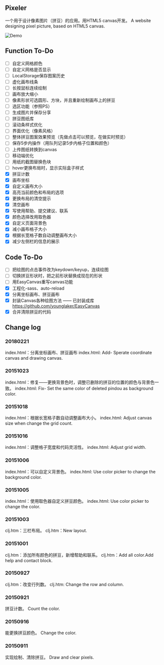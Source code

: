 ## Pixeler
一个用于设计像素图片（拼豆）的应用。用HTML5 canvas开发。
A website designing pixel picture, based on HTML5 canvas.

![Demo](http://77g54f.com1.z0.glb.clouddn.com/blog20151229113022.png)

## Function To-Do

- [ ] 自定义网格颜色
- [ ] 自定义网格是否显示
- [ ] LocalStorage保存图案历史
- [ ] 虚化画布线条
- [ ] 长按鼠标连续绘制
- [ ] 画布放大缩小
- [ ] 像素形状可选圆形、方块，并且重新绘制画布上的拼豆
- [ ] 选区功能（参照PS）
- [ ] 生成图片并保存分享
- [ ] 拼豆图纸库
- [ ] 滚动条样式优化
- [ ] 界面优化（像素风格）
- [ ] 整体拼豆图案效果预览（先做点击可以预览，在做实时预览）
- [ ] 保存5步内操作（用队列记录5步内格子位置和颜色）
- [ ] 上传图纸转换到canvas
- [ ] 移动端优化
- [ ] 用纸的截图替换色块
- [ ] hover更换布局时，显示实际盒子样式
- [x] 拼豆计数
- [x] 画布坐标
- [x] 自定义画布大小
- [x] 高亮当前颜色和布局的选项
- [x] 更换布局的清空提示
- [x] 清空画布
- [x] 写使用帮助、提交建议、联系
- [x] 颜色选择改用取色器
- [x] 自定义页面背景色
- [x] 减小画布格子大小
- [x] 根据长宽格子数自动调整画布大小
- [x] 减少左侧栏的信息的展示

## Code To-Do

- [ ] 把绘图的点击事件改为keydown/keyup，连续绘图
- [ ] 切换拼豆形状时，把之前形状替换成现在的形状
- [ ] 用EasyCanvas重写canvas功能
- [x] 工程化-sass、auto-reload
- [x] 分离坐标画布、拼豆画布
- [x] 封装Canvas各种绘图方法 —— 已封装成库 https://github.com/younglaker/EasyCanvas
- [x] 合并清除拼豆的代码

## Change log

### 20180221
index.html：分离坐标画布、拼豆画布
index.html: Add- Sperate coordinate canvas and drawing canvas.

### 20151023
index.html：修复——更换背景色时，调整已删除的拼豆的位置的颜色与背景色一致。
index.html: Fix- Set the same color of deleted pindou as background color.

### 20151018
index.html：根据长宽格子数自动调整画布大小。
index.html: Adjust canvas size when change the grid count.

### 20151016
index.html：调整格子宽度和代码灵活性。
index.html: Adjust grid width.

### 20151006
index.html：可以自定义背景色。
index.html: Use color picker to change the background color.

### 20151005
index.html：使用取色器自定义拼豆颜色。
index.html: Use color picker to change the color.

### 20151003
clj.htm：三栏布局。
clj.htm：New layout.

### 20151001
clj.htm：添加所有颜色的拼豆，新增帮助和联系。
clj.htm：Add all color.Add help and contact block.

### 20150927
clj.htm：改变行列数。
clj.htm: Change the row and column.

### 20150921
拼豆计数。
Count the color.

### 20150916
能更换拼豆颜色。
Change the color.

### 20150911
实现绘制、清除拼豆。
Draw and clear pixels.